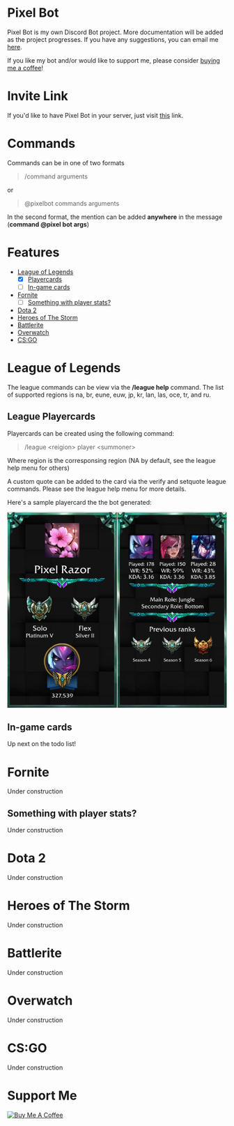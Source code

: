 # Pixel Bot
Pixel Bot is my own Discord Bot project. More documentation will be added as the project progresses. If you have any suggestions, you can email me [here](mailto:pixelrazor@gmail.com). 

If you like my bot and/or would like to support me, please consider [buying me a coffee](#coffee)!

# Invite Link
If you'd like to have Pixel Bot in your server, just visit [this](https://discordapp.com/oauth2/authorize?client_id=394239904231718912&scope=bot&permissions=191488) link.

# Commands
Commands can be in one of two formats
> \/command arguments

or
> @pixelbot commands arguments

In the second format, the mention can be added __anywhere__ in the message (**command @pixel bot args**)
# Features
- [League of Legends](#league)
    - [x] [Playercards](#lcard)
    - [ ] [In-game cards](#lingame)
- [Fornite](#fortnite)
    - [ ] [Something with player stats?](#fstats)
- [Dota 2](#dota2)
- [Heroes of The Storm](#hots)
- [Battlerite](#brite)
- [Overwatch](#owatch)
- [CS:GO](csgo)
# League of Legends<a name='league'></a>
The league commands can be view via the **\/league help** command. The list of supported regions is na, br, eune, euw, jp, kr, lan, las, oce, tr, and ru.
## League Playercards<a name='lcard'></a>
Playercards can be created using the following command:
>\/league \<reigion\> player \<summoner\>

Where region is the corresponsing region (NA by default, see the league help menu for others)

A custom quote can be added to the card via the verify and setquote league commands. Please see the league help menu for more details.

Here's a sample playercard the the bot generated:

![example playercard](out.png)

## In-game cards <a name="lingame"></a>
Up next on the todo list!
# Fornite<a name="fortnite"></a>
Under construction
## Something with player stats?<a name="fstats"></a>
Under construction
# Dota 2<a name="dota2"></a>
Under construction
# Heroes of The Storm<a name="hots"></a>
Under construction
# Battlerite<a name="brite"></a>
Under construction
# Overwatch<a name="owatch"></a>
Under construction
# CS:GO<a name="csgo"></a>
Under construction
# Support Me

<a href="https://www.buymeacoffee.com/iZ1Dhem" target="_blank" name="coffee"><img src="https://www.buymeacoffee.com/assets/img/custom_images/purple_img.png" alt="Buy Me A Coffee" style="height: auto !important;width: auto !important;" ></a>
